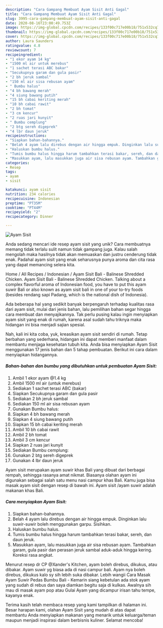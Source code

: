 ```yaml
---
description: "Cara Gampang Membuat Ayam Sisit Anti Gagal"
title: "Cara Gampang Membuat Ayam Sisit Anti Gagal"
slug: 3995-cara-gampang-membuat-ayam-sisit-anti-gagal
date: 2020-08-16T23:00:49.753Z
image: https://img-global.cpcdn.com/recipes/133f00c717e00b18/751x532cq70/ayam-sisit-foto-resep-utama.jpg
thumbnail: https://img-global.cpcdn.com/recipes/133f00c717e00b18/751x532cq70/ayam-sisit-foto-resep-utama.jpg
cover: https://img-global.cpcdn.com/recipes/133f00c717e00b18/751x532cq70/ayam-sisit-foto-resep-utama.jpg
author: Laura Saunders
ratingvalue: 4.8
reviewcount: 7
recipeingredient:
- "1 ekor ayam 14 kg"
- "1500 ml air untuk merebus"
- "1 sachet terasi ABC bakar"
- "Secukupnya garam dan gula pasir"
- "2 bh jeruk sambal"
- "150 ml air sisa rebusan ayam"
- " Bumbu halus"
- "4 bh bawang merah"
- "4 siung bawang putih"
- "15 bh cabai keriting merah"
- "10 bh cabai rawit"
- "2 bh tomat"
- "3 cm kencur"
- "2 ruas jari kunyit"
- " Bumbu cemplung"
- "2 btg sereh digeprek"
- "4 lbr daun jeruk"
recipeinstructions:
- "Siapkan bahan-bahannya."
- "Belah 4 ayam lalu direbus dengan air hingga empuk. Dinginkan lalu suwir-suwir boleh menggunakan garpu. Sisihkan."
- "Haluskan bumbu halus."
- "Tumis bumbu halus hingga harum tambahkan terasi bakar, sereh, dan daun jeruk."
- "Masukkan ayam, lalu masukkan juga air sisa rebusan ayam. Tambahkan garam, gula pasir dan perasan jeruk sambal aduk-aduk hingga kering. Koreksi rasa angkat."
categories:
- Resep
tags:
- ayam
- sisit

katakunci: ayam sisit 
nutrition: 234 calories
recipecuisine: Indonesian
preptime: "PT35M"
cooktime: "PT44M"
recipeyield: "2"
recipecategory: Dinner

---
```



![Ayam Sisit](https://img-global.cpcdn.com/recipes/133f00c717e00b18/751x532cq70/ayam-sisit-foto-resep-utama.jpg)

Anda sedang mencari ide resep ayam sisit yang unik? Cara membuatnya memang tidak terlalu sulit namun tidak gampang juga. Kalau salah mengolah maka hasilnya tidak akan memuaskan dan justru cenderung tidak enak. Padahal ayam sisit yang enak seharusnya punya aroma dan cita rasa yang dapat memancing selera kita.

Home / All Recipes / Indonesian / Ayam Sisit Bali - Balinese Shredded Chicken. Ayam Sisit Bali - Balinese Shredded Chicken. Talking about a complex flavorful aroma of Indonesian food, you have to put this ayam suwir Bali or also known as ayam sisit bali in one of your to-try foods (besides rendang sapi Padang, which is the national dish of Indonesia).

Ada beberapa hal yang sedikit banyak berpengaruh terhadap kualitas rasa dari ayam sisit, mulai dari jenis bahan, lalu pemilihan bahan segar hingga cara membuat dan menyajikannya. Tak perlu pusing kalau ingin menyiapkan ayam sisit yang enak di rumah, karena asal sudah tahu triknya maka hidangan ini bisa menjadi sajian spesial.


Nah, kali ini kita coba, yuk, kreasikan ayam sisit sendiri di rumah. Tetap berbahan yang sederhana, hidangan ini dapat memberi manfaat dalam membantu menjaga kesehatan tubuh kita. Anda bisa menyiapkan Ayam Sisit menggunakan 17 jenis bahan dan 5 tahap pembuatan. Berikut ini cara dalam menyiapkan hidangannya.

<!--inarticleads1-->

##### Bahan-bahan dan bumbu yang dibutuhkan untuk pembuatan Ayam Sisit:

1. Ambil 1 ekor ayam @1.4 kg
1. Ambil 1500 ml air (untuk merebus)
1. Sediakan 1 sachet terasi ABC (bakar)
1. Siapkan Secukupnya garam dan gula pasir
1. Sediakan 2 bh jeruk sambal
1. Sediakan 150 ml air sisa rebusan ayam
1. Gunakan  Bumbu halus:
1. Siapkan 4 bh bawang merah
1. Siapkan 4 siung bawang putih
1. Siapkan 15 bh cabai keriting merah
1. Ambil 10 bh cabai rawit
1. Ambil 2 bh tomat
1. Ambil 3 cm kencur
1. Siapkan 2 ruas jari kunyit
1. Sediakan  Bumbu cemplung:
1. Gunakan 2 btg sereh digeprek
1. Gunakan 4 lbr daun jeruk


Ayam sisit merupakan ayam suwir khas Bali yang dibuat dari berbagai rempah, sehingga rasanya amat nikmat. Biasanya olahan ayam ini digunakan sebagai salah satu menu nasi campur khas Bali. Kamu juga bisa masak ayam sisit dengan resep di bawah ini. Ayam sisit /ayam suwir adalah makanan khas Bali. 

<!--inarticleads2-->

##### Cara menyiapkan Ayam Sisit:

1. Siapkan bahan-bahannya.
1. Belah 4 ayam lalu direbus dengan air hingga empuk. Dinginkan lalu suwir-suwir boleh menggunakan garpu. Sisihkan.
1. Haluskan bumbu halus.
1. Tumis bumbu halus hingga harum tambahkan terasi bakar, sereh, dan daun jeruk.
1. Masukkan ayam, lalu masukkan juga air sisa rebusan ayam. Tambahkan garam, gula pasir dan perasan jeruk sambal aduk-aduk hingga kering. Koreksi rasa angkat.


Menurut resep dr CP @Xander&#39;s Kitchen, ayam boleh direbus, dikukus, atau dibakar. Ayam suwir yg biasa ada di nasi campur bali. Ayam nya boleh direbus, dikukus kalo sy sih lebih suka dibakar. Lebih wangii Cara Masak Ayam Suwir Pedas Bumbu Bali - Kemarin siang kebetulan ada stok ayam yang sudah di rebus dan saya diamkan begitu saja di kulkas. Awalnya sih mau di masak ayam pop atau Gulai Ayam yang dicampur irisan tahu tempe, kayanya enak. 

Terima kasih telah membaca resep yang kami tampilkan di halaman ini. Besar harapan kami, olahan Ayam Sisit yang mudah di atas dapat membantu Anda menyiapkan makanan yang menarik untuk keluarga/teman maupun menjadi inspirasi dalam berbisnis kuliner. Selamat mencoba!
